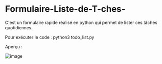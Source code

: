 # Formulaire-Liste-de-T-ches-
C'est un formulaire rapide réalisé en python qui permet de lister ces tâches quotidiennes.

Pour exécuter le code : python3 todo_list.py

Aperçu :

![image](https://github.com/user-attachments/assets/b4a6c0fc-0312-4c78-a83f-d0539eada71e)
 
